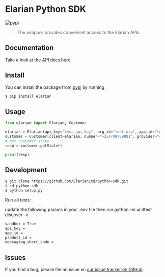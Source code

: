 # Elarian Python SDK

[![pypi](https://pypi.org/project/elarian)](https://pypi.org/project/elarian)

> The wrapper provides convenient access to the Elarian APIs.

## Documentation

Take a look at the [API docs here](http://docs.elarian.com).


## Install

You can install the package from [pypi](https://pypi.org/project/elarian) by running: 

```bash
$ pip install elarian
```

## Usage


```python
from elarian import Elarian, Customer

elarian = Elarian(api_key="test_api_key", org_id="test_org", app_id="test_app_id")
customer = Customer(client=elarian, number="+254709759881", provider="cellular")
# get customer state
resp = customer.getState()

print(resp)

```

## Development

```bash
$ git clone https://github.com/ElarianLtd/python-sdk.git
$ cd python-sdk
$ python setup.py
```


Run all tests:

update the following params in your .env file then run python -m unittest discover -v

```bash
sandbox = True
api_key = 
app_id = 
product_id = 
messaging_short_code = 
```

## Issues

If you find a bug, please file an issue on [our issue tracker on GitHub](https://github.com/ElarianLtd/javascript-sdk/issues).